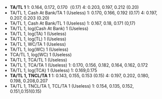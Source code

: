 - **TA/TL 1**
1: 0.164, 0.172, 0.170（0.17)
4: 0.203, 0.197, 0.212  (0.20)
- TA/TL 1, Cash At Bank/TA 1 (Useless)
1: 0.170, 0.166, 0.192 (0.17)
4: 0.197, 0.207, 0.203 (0.20)
- TA/TL 1, Cash At Bank/TL 1 (Useless)
1: 0.167, 0.18, 0.171 (0,17)
- TA/TL 1, log(Cash At Bank) 1 (Useless)
- TA/TL 1, log(TA) 1 (Useless)
- TA/TL 1, log(TL) 1 (Useless)
- TA/TL 1, WC/TA 1 (Useless)
- TA/TL 1, log(WC) 1 (Useless)
- TCA/TL 1, log(WC) 1 (Useless)
- TA/TL 1, TCA/TL 1 (Useless)
- TA/TL 1, TCA/TA 1 (Useless)
1: 0.170, 0.156, 0.182, 0.164, 0.162, 0.172
- TA/TL 1, log(TCA) 1 (Useless)
1: 0.169,0.175
- **TA/TL 1, TNCL/TA 1**
1: 0.143, 0.155, 0.153 (0.15)
4: 0.197, 0.202, 0.180, 0.198, 0.208,0.207
- TA/TL 1, TNCL/TA 1, TCL/TA 1 (Useless)
1: 0.154, 0.135, 0.152, 0.151,0.151(0.15)
